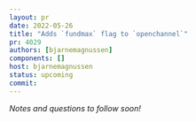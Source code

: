 ```yaml
---
layout: pr
date: 2022-05-26
title: "Adds `fundmax` flag to `openchannel`"
pr: 4029
authors: [bjarnemagnussen]
components: []
host: bjarnemagnussen
status: upcoming
commit:
---
```


_Notes and questions to follow soon!_

<!-- TODO: Before meeting, add notes and questions
## Notes

## Questions
1. Did you review the PR? [Concept ACK, approach ACK, tested ACK, or NACK](https://github.com/lightningnetwork/lnd/blob/master/docs/code_contribution_guidelines.md#code-approval-process)?
-->


<!-- TODO: After meeting, uncomment and add meeting log between the irc tags
## Meeting Log

{% irc %}
{% endirc %}
-->
